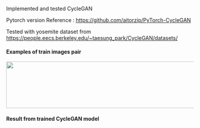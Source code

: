 Implemented and tested CycleGAN

Pytorch version Reference : https://github.com/aitorzip/PyTorch-CycleGAN

Tested with yosemite dataset from https://people.eecs.berkeley.edu/~taesung_park/CycleGAN/datasets/

#### Examples of train images pair
<img src="https://user-images.githubusercontent.com/48702949/135932275-fe9bf273-f444-4809-b80e-44bf330682d1.jpg" width="866" height="125"/>

#### Result from trained CycleGAN model


